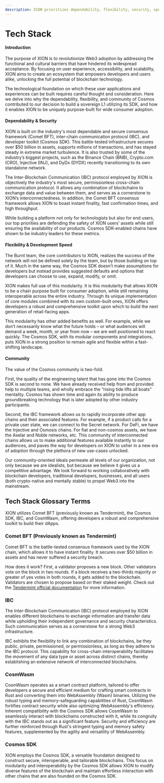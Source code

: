 ```yaml
---
description: XION prioritizes dependability, flexibility, security, speed & community
---
```


# Tech Stack

#### Introduction

The purpose of XION is to revolutionize Web3 adoption by addressing the functional and cultural barriers that have hindered its widespread acceptance. By focusing on user experience, accessibility, and scalability, XION aims to create an ecosystem that empowers developers and users alike, unlocking the full potential of blockchain technology.

The technological foundation on which these user applications and experiences can be built requires careful thought and consideration. Here we delve into why the dependability, flexibility, and community of Cosmos contributed to our decision to build a sovereign L1 utilizing its SDK, and how it enables XION to be uniquely purpose-built for wide consumer adoption.

#### Dependability & Security

XION is built on the industry's most dependable and secure consensus framework (Comet BFT), inter-chain communication protocol (IBC), and developer toolkit (Cosmos SDK). This battle-tested infrastructure secures over $50 billion in assets, supports millions of transactions, and has stayed steady in extreme market turbulence. It is also trusted by some of the industry’s biggest projects, such as the Binance Chain (BNB), Crypto.com (CRO), Injective (INJ), and DyDx (DYDX) recently transitioning to its own standalone network.

The Inter-Blockchain Communication (IBC) protocol employed by XION is objectively the industry's most secure, permissionless cross-chain communication protocol. It allows any combination of blockchains to exchange data and value between them, and serves as a cornerstone to XION’s interconnectedness. In addition, the Comet BFT consensus framework allows XION to boast instant finality, fast confirmation times, and high throughput.

While building a platform not only for technologists but also for end users, our top priorities are defending the safety of XION users’ assets while still ensuring the availability of our products. Cosmos SDK-enabled chains have shown to be industry leaders for these metrics.

#### Flexibility & Development Speed

The Burnt team, the core contributors to XION, realizes the success of the network will not be defined solely by the team, but by those building on top of it. Much in the same way, the Cosmos SDK doesn’t make assumptions for developers but instead provides suggested defaults and options that developers can choose to use, expand, modify, or omit.

XION makes full use of this modularity. It is this modularity that allows XION to be a chain purpose built for consumer adoption, while still remaining interoperable across the entire industry. Through its unique implementation of core modules combined with its own custom-built ones, XION offers developers a robust and comprehensive toolkit upon which to build the next generation of retail-facing apps.

This modularity has other added benefits as well. For example, while we don’t necessarily know what the future holds – or what audiences will demand a week, month, or year from now – we are well positioned to react quickly. The Cosmos SDK, with its modular components and integrations, puts XION in a strong position to remain agile and flexible within a fast-shifting landscape.

#### Community

The value of the Cosmos community is two-fold.

First, the quality of the engineering talent that has gone into the Cosmos SDK is second to none. We have already received help from and provided help to multiple teams, and wholly embrace the “rising tide lifts all boats” mentality. Cosmos has shown time and again its ability to produce groundbreaking technology that is later adopted by other industry participants.&#x20;

Second, the IBC framework allows us to rapidly incorporate other app chains and their associated features. For example, if a product calls for a private user state, we can connect to the Secret network. For DeFi, we have the Injective and Osmosis chains. For fiat and non-cosmos assets, we have the Axelar and Noble networks, etc. This community of interconnected chains allows us to make additional features available instantly to our audiences, and paves the way for developers on XION to usher in a new era of adoption through the plethora of new use-cases unlocked.

Our community-oriented ideals permeate all levels of our organization, not only because we are idealists, but because we believe it gives us a competitive advantage. We look forward to working collaboratively with blockchain developers, traditional developers, businesses, and all users (both crypto-native and mentally stable) to propel Web3 into the mainstream.



## **Tech Stack Glossary Terms**

XION utilizes Comet BFT (previously known as Tendermint), the Cosmos SDK, IBC, and CosmWasm, offering developers a robust and comprehensive toolkit to build their dApps.



### Comet BFT (Previously known as Tendermint)

Comet BFT is the battle-tested consensus framework used by the XION chain, which allows it to have instant finality. It secures over $50 billion in assets and has never suffered a security breach.

How does it work? First, a validator proposes a new block. Other validators vote on the block in two rounds. If a block receives a two-thirds majority or greater of yes votes in both rounds, it gets added to the blockchain. Validators are chosen to propose based on their staked weight. Check out the [Tendermint official documentation](https://docs.tendermint.com/) for more information.



### IBC

The Inter-Blockchain Communication (IBC) protocol employed by XION enables different blockchains to exchange information and transfer data while upholding their independent governance and security characteristics. Such communication serves as a cornerstone for a strong Web3 infrastructure.&#x20;

IBC exhibits the flexibility to link any combination of blockchains, be they public, private, permissioned, or permissionless, as long as they adhere to the IBC protocol. This capability for cross-chain interoperability facilitates the movement of any data type or asset across distinct chains, thereby establishing an extensive network of interconnected blockchains.



### CosmWasm

CosmWasm operates as a smart contract platform, tailored to offer developers a secure and efficient medium for crafting smart contracts in Rust and converting them into WebAssembly (Wasm) binaries. Utilizing the robust typing and memory-safeguarding capabilities of Rust, CosmWasm fortifies contract security while also optimizing WebAssembly's efficiency. Inherent compatibility with the Cosmos SDK allows CosmWasm to seamlessly interact with blockchains constructed with it, while its congruity with the IBC stands out as a significant feature. Security and efficiency are further reinforced through Rust's stringent typing and memory safety features, supplemented by the agility and versatility of WebAssembly.



### Cosmos SDK

XION employs the Cosmos SDK, a versatile foundation designed to construct secure, interoperable, and tailorable blockchains. This focus on modularity and interoperability by the Cosmos SDK allows XION to modify diverse features of the blockchain and maintain effortless interaction with other chains that are also founded on the Cosmos SDK.



